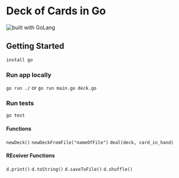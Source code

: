 # Deck of Cards in Go
![built with GoLang](https://img.shields.io/badge/built_with-golang-blue.svg)

## Getting Started
`install go`

### Run app locally
`go run ./` or `go run main.go deck.go`

### Run tests
`go test`

#### Functions
`newDeck()`
`newDeckFromFile("nameOfFile")`
`deal(deck, card_in_hand)`
#### REceiver Functions
`d.print()`
`d.toString()`
`d.saveToFile()`
`d.shuffle()`
